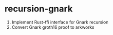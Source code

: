 # recursion-gnark

1. Implement Rust-ffi interface for Gnark recursion
2. Convert Gnark groth16 proof to arkworks

